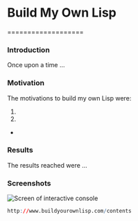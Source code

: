 # Build My Own Lisp
===================

### Introduction

Once upon a time ...

### Motivation

The motivations to build my own Lisp were:

1.

2.

* 

### Results

The results reached were ...

### Screenshots

![Screen of interactive console](figure/ic-1.png)

```r
http://www.buildyourownlisp.com/contents
```